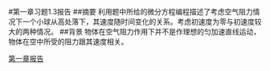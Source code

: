 #第一章习题1.3报告
##摘要
 利用题中所给的微分方程编程描述了考虑空气阻力情况下一个小球从高处落下，其速度随时间变化的关系。考虑初速度为零与初速度较大的两种情况。
##背景
物体在空气阻力作用下并不是作理想的匀加速直线运动，物体在空中所受的阻力跟其速度相关。

[第一章报告](https://www.zybuluo.com/zilongstien/note/321856)
